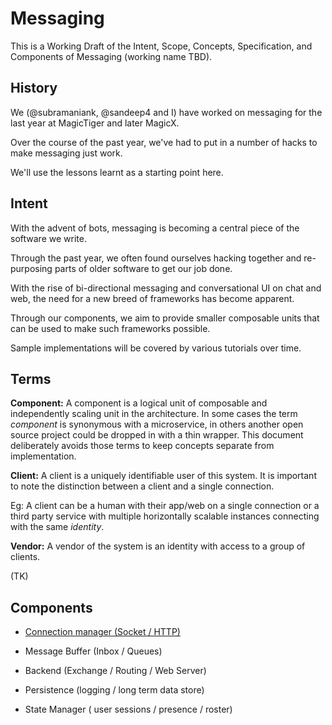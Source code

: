 # Messaging

This is a Working Draft of the Intent, Scope, Concepts, Specification, and Components of Messaging (working name TBD).


## History

We (@subramaniank, @sandeep4 and I) have worked on messaging for the last year at MagicTiger and later MagicX.

Over the course of the past year, we've had to put in a number of hacks to make messaging just work.

We'll use the lessons learnt as a starting point here.


## Intent

With the advent of bots, messaging is becoming a central piece of the software we write.

Through the past year, we often found ourselves hacking together and re-purposing parts of older software to get our job done.

With the rise of bi-directional messaging and conversational UI on chat and web, the need for a new breed of frameworks has become apparent.

Through our components, we aim to provide smaller composable units that can be used to make such frameworks possible.

Sample implementations will be covered by various tutorials over time.

## Terms

**Component:** A component is a logical unit of composable and independently scaling unit in the architecture.
In some cases the term *component* is synonymous with a microservice, in others another open source project could be dropped in with a thin wrapper. This document deliberately avoids those terms to keep concepts separate from implementation.

**Client:** A client is a uniquely identifiable user of this system. It is important to note the distinction between a client and a single connection.

Eg: A client can be a human with their app/web on a single connection or a third party service with multiple horizontally scalable instances connecting with the same *identity*.

**Vendor:** A vendor of the system is an identity with access to a group of clients.

(TK)

## Components

* [Connection manager (Socket / HTTP)](./ConnectionManager.md)

* Message Buffer (Inbox / Queues)

* Backend (Exchange / Routing / Web Server)

* Persistence (logging / long term data store)

* State Manager ( user sessions / presence / roster)
